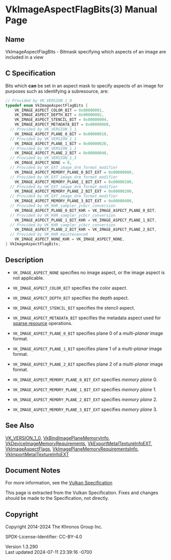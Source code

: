 # VkImageAspectFlagBits(3) Manual Page

## Name

VkImageAspectFlagBits - Bitmask specifying which aspects of an image are
included in a view



## <a href="#_c_specification" class="anchor"></a>C Specification

Bits which **can** be set in an aspect mask to specify aspects of an
image for purposes such as identifying a subresource, are:

``` c
// Provided by VK_VERSION_1_0
typedef enum VkImageAspectFlagBits {
    VK_IMAGE_ASPECT_COLOR_BIT = 0x00000001,
    VK_IMAGE_ASPECT_DEPTH_BIT = 0x00000002,
    VK_IMAGE_ASPECT_STENCIL_BIT = 0x00000004,
    VK_IMAGE_ASPECT_METADATA_BIT = 0x00000008,
  // Provided by VK_VERSION_1_1
    VK_IMAGE_ASPECT_PLANE_0_BIT = 0x00000010,
  // Provided by VK_VERSION_1_1
    VK_IMAGE_ASPECT_PLANE_1_BIT = 0x00000020,
  // Provided by VK_VERSION_1_1
    VK_IMAGE_ASPECT_PLANE_2_BIT = 0x00000040,
  // Provided by VK_VERSION_1_3
    VK_IMAGE_ASPECT_NONE = 0,
  // Provided by VK_EXT_image_drm_format_modifier
    VK_IMAGE_ASPECT_MEMORY_PLANE_0_BIT_EXT = 0x00000080,
  // Provided by VK_EXT_image_drm_format_modifier
    VK_IMAGE_ASPECT_MEMORY_PLANE_1_BIT_EXT = 0x00000100,
  // Provided by VK_EXT_image_drm_format_modifier
    VK_IMAGE_ASPECT_MEMORY_PLANE_2_BIT_EXT = 0x00000200,
  // Provided by VK_EXT_image_drm_format_modifier
    VK_IMAGE_ASPECT_MEMORY_PLANE_3_BIT_EXT = 0x00000400,
  // Provided by VK_KHR_sampler_ycbcr_conversion
    VK_IMAGE_ASPECT_PLANE_0_BIT_KHR = VK_IMAGE_ASPECT_PLANE_0_BIT,
  // Provided by VK_KHR_sampler_ycbcr_conversion
    VK_IMAGE_ASPECT_PLANE_1_BIT_KHR = VK_IMAGE_ASPECT_PLANE_1_BIT,
  // Provided by VK_KHR_sampler_ycbcr_conversion
    VK_IMAGE_ASPECT_PLANE_2_BIT_KHR = VK_IMAGE_ASPECT_PLANE_2_BIT,
  // Provided by VK_KHR_maintenance4
    VK_IMAGE_ASPECT_NONE_KHR = VK_IMAGE_ASPECT_NONE,
} VkImageAspectFlagBits;
```

## <a href="#_description" class="anchor"></a>Description

- `VK_IMAGE_ASPECT_NONE` specifies no image aspect, or the image aspect
  is not applicable.

- `VK_IMAGE_ASPECT_COLOR_BIT` specifies the color aspect.

- `VK_IMAGE_ASPECT_DEPTH_BIT` specifies the depth aspect.

- `VK_IMAGE_ASPECT_STENCIL_BIT` specifies the stencil aspect.

- `VK_IMAGE_ASPECT_METADATA_BIT` specifies the metadata aspect used for
  <a
  href="https://registry.khronos.org/vulkan/specs/1.3-extensions/html/vkspec.html#sparsememory"
  target="_blank" rel="noopener">sparse resource</a> operations.

- `VK_IMAGE_ASPECT_PLANE_0_BIT` specifies plane 0 of a *multi-planar*
  image format.

- `VK_IMAGE_ASPECT_PLANE_1_BIT` specifies plane 1 of a *multi-planar*
  image format.

- `VK_IMAGE_ASPECT_PLANE_2_BIT` specifies plane 2 of a *multi-planar*
  image format.

- `VK_IMAGE_ASPECT_MEMORY_PLANE_0_BIT_EXT` specifies *memory plane* 0.

- `VK_IMAGE_ASPECT_MEMORY_PLANE_1_BIT_EXT` specifies *memory plane* 1.

- `VK_IMAGE_ASPECT_MEMORY_PLANE_2_BIT_EXT` specifies *memory plane* 2.

- `VK_IMAGE_ASPECT_MEMORY_PLANE_3_BIT_EXT` specifies *memory plane* 3.

## <a href="#_see_also" class="anchor"></a>See Also

[VK_VERSION_1_0](https://registry.khronos.org/vulkan/specs/1.3-extensions/man/html/VK_VERSION_1_0.html),
[VkBindImagePlaneMemoryInfo](https://registry.khronos.org/vulkan/specs/1.3-extensions/man/html/VkBindImagePlaneMemoryInfo.html),
[VkDeviceImageMemoryRequirements](https://registry.khronos.org/vulkan/specs/1.3-extensions/man/html/VkDeviceImageMemoryRequirements.html),
[VkExportMetalTextureInfoEXT](https://registry.khronos.org/vulkan/specs/1.3-extensions/man/html/VkExportMetalTextureInfoEXT.html),
[VkImageAspectFlags](https://registry.khronos.org/vulkan/specs/1.3-extensions/man/html/VkImageAspectFlags.html),
[VkImagePlaneMemoryRequirementsInfo](https://registry.khronos.org/vulkan/specs/1.3-extensions/man/html/VkImagePlaneMemoryRequirementsInfo.html),
[VkImportMetalTextureInfoEXT](https://registry.khronos.org/vulkan/specs/1.3-extensions/man/html/VkImportMetalTextureInfoEXT.html)

## <a href="#_document_notes" class="anchor"></a>Document Notes

For more information, see the <a
href="https://registry.khronos.org/vulkan/specs/1.3-extensions/html/vkspec.html#VkImageAspectFlagBits"
target="_blank" rel="noopener">Vulkan Specification</a>

This page is extracted from the Vulkan Specification. Fixes and changes
should be made to the Specification, not directly.

## <a href="#_copyright" class="anchor"></a>Copyright

Copyright 2014-2024 The Khronos Group Inc.

SPDX-License-Identifier: CC-BY-4.0

Version 1.3.290  
Last updated 2024-07-11 23:39:16 -0700
